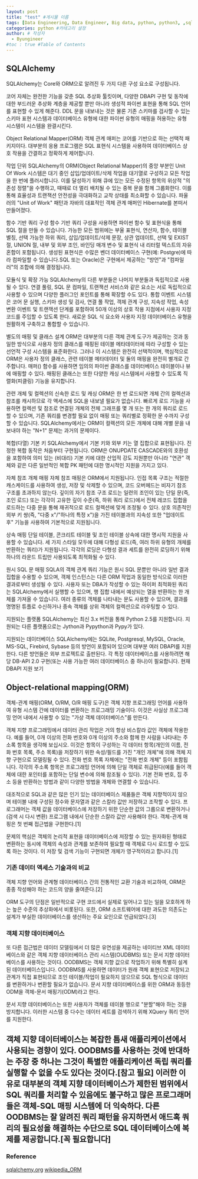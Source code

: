 ```yaml
---
layout: post
title: "test" #게시물 이름
tags: [Data Engineering, Data Engineer, Big data, python, python3, ,sqlalchemy, ORM, ,dbapi, study] #태그 설정
categories: python #카테고리 설정
author: # 작성자
  - Byungineer
#toc : true #Table of Contents
---
```


## SQLAlchemy

SQLAlchemy는 Core와 ORM으로 알려진 두 가지 다른 구성 요소로 구성됩니다. 

코어 자체는 완전한 기능을 갖춘 SQL 추상화 툴킷이며, 다양한 DBAPI 구현 및 동작에 대한 부드러운 추상화 계층을 제공할 뿐만 아니라 생성적 파이썬 표현을 통해 SQL 언어를 표현할 수 있게 해준다. DDL 문을 내보내는 것은 물론 기존 스키마를 검사할 수 있는 스키마 표현 시스템과 데이터베이스 유형에 대한 파이썬 유형의 매핑을 허용하는 유형 시스템이 시스템을 완결시킨다. 

Object Relational Mapper(ORM) 객체 관계 매퍼는 코어를 기반으로 하는 선택적 패키지이다. 대부분의 응용 프로그램은 SQL 표현식 시스템을 사용하여 데이터베이스 상호 작용을 간결하고 정확하게 제어합니다.


작업 단위
SQLAlchemy의 ORM(Object Relational Mapper)의 중앙 부분인 Unit Of Work 시스템은 대기 중인 삽입/업데이트/삭제 작업을 대기열로 구성하고 모든 작업을 한 번에 플러시합니다. 이를 달성하기 위해 큐에 있는 모든 수정된 항목의 위상적 "의존성 정렬"을 수행하고, 때때로 더 멀리 배치될 수 있는 중복 문을 함께 그룹화한다. 이를 통해 효율성과 트랜잭션 안전성을 극대화하고 교착 상태를 최소화할 수 있습니다. 파울러의 "Unit of Work" 패턴과 자바의 대표적인 객체 관계 매퍼인 Hibernate를 본떠서 만들어졌다.

함수 기반 쿼리 구성
함수 기반 쿼리 구성을 사용하면 파이썬 함수 및 표현식을 통해 SQL 절을 만들 수 있습니다. 가능한 모든 범위에는 부울 표현식, 연산자, 함수, 테이블 별칭, 선택 가능한 하위 쿼리, 삽입/업데이트/삭제 문장, 상관 업데이트, 선택 및 EXIST 절, UNION 절, 내부 및 외부 조인, 바인딩 매개 변수 및 표현식 내 리터럴 텍스트의 자유 혼합이 포함됩니다. 생성된 표현식은 수많은 벤더 데이터베이스 구현(예: Postgre)에 따라 컴파일할 수 있습니다.SQL 또는 Oracle)은 구현에서 제공하는 "방언"과 "컴파일러"의 조합에 의해 결정됩니다.

모듈식 및 확장 가능
SQLAlchemy의 다른 부분들은 나머지 부분들과 독립적으로 사용될 수 있다. 연결 풀링, SQL 문 컴파일, 트랜잭션 서비스와 같은 요소는 서로 독립적으로 사용할 수 있으며 다양한 플러그인 포인트를 통해 확장할 수도 있다. 통합 이벤트 시스템은 코어 문 실행, 스키마 생성 및 검사, 연결 풀 작업, 객체 관계 구성, 지속성 작업, 속성 변환 이벤트 및 트랜잭션 단계를 포함하여 50개 이상의 상호 작용 지점에서 사용자 지정 코드를 주입할 수 있도록 한다. 새로운 SQL 식 요소와 사용자 지정 데이터베이스 유형을 원활하게 구축하고 통합할 수 있습니다.


별도의 매핑 및 클래스 설계
ORM은 대부분의 다른 객체 관계 도구가 제공하는 것과 동일한 방식으로 사용자 정의 클래스를 매핑된 테이블 메타데이터에 따라 구성할 수 있는 선언적 구성 시스템을 표준화한다. 그러나 이 시스템은 완전히 선택적이며, 핵심적으로 ORM은 사용자 정의 클래스, 관련 테이블 메타데이터 및 둘의 매핑을 완전히 별개로 간주합니다. 매퍼() 함수를 사용하면 임의의 파이썬 클래스를 데이터베이스 테이블이나 뷰에 매핑할 수 있다. 매핑된 클래스는 또한 다양한 캐싱 시스템에서 사용할 수 있도록 직렬화(피클링) 기능을 유지합니다.

관련 개체 및 컬렉션의 신속한 로드 및 캐싱
ORM은 한 번 로드되면 개체 간의 컬렉션과 참조를 캐시하므로 각 액세스에 SQL을 내보낼 필요가 없습니다. 빠르게 로드 기능을 사용하면 컬렉션 및 참조로 연결된 개체의 전체 그래프를 몇 개 또는 한 개의 쿼리로 로드할 수 있으며, 기존 쿼리를 변경할 필요 없이 매핑 또는 쿼리별로 정확한 문 수까지 구성할 수 있습니다. SQLAlchemy에서는 ORM이 컬렉션의 모든 개체에 대해 개별 문을 내보내야 하는 "N+1" 문제는 과거의 문제이다.

복합(다열) 기본 키
SQLAlchemy에서 기본 키와 외부 키는 열 집합으로 표현됩니다. 진정한 복합 동작은 처음부터 구현됩니다. ORM은 ONUPDATE CASCADE와의 호환성을 포함하여 의미 있는 (비대리) 기본 키에 대한 산업적 강도 지원뿐만 아니라 "연관" 객체와 같은 다른 일반적인 복합 PK 패턴에 대한 명시적인 지원을 가지고 있다.

자체 참조 개체 매핑
자체 참조 매핑은 ORM에서 지원됩니다. 인접 목록 구조는 적절한 캐스케이드를 사용하여 생성, 저장 및 삭제할 수 있으며, 코드 오버헤드는 비자기 참조 구조를 초과하지 않는다. 깊이의 자기 참조 구조 로드는 일련의 조인이 있는 단일 문(즉, 조인 로드) 또는 각각이 고유한 깊이 수준(즉, 하위 쿼리 로드)에서 전체 레코드 집합을 로드하는 다중 문을 통해 재귀적으로 로드 컬렉션에 맞게 조정될 수 있다. 상호 의존적인 외부 키 쌍(즉, "다중 x"/"하나의 특정 x")을 가진 테이블과의 지속성 또한 "업데이트 후" 기능을 사용하여 기본적으로 지원됩니다.

상속 매핑
단일 테이블, 콘크리트 테이블 및 조인 테이블 상속에 대한 명시적 지원을 사용할 수 있습니다. 세 가지 스타일 모두에 대해 다형성 로드(즉, 여러 하위 유형의 개체를 반환하는 쿼리)가 지원됩니다. 각각의 로딩은 다형성 결과 세트를 완전히 로딩하기 위해 하나의 라운드 트립만 사용되도록 최적화될 수 있다.

원시 SQL 문 매핑
SQLA의 객체 관계 쿼리 기능은 원시 SQL 문뿐만 아니라 일반 결과 집합을 수용할 수 있으며, 객체 인스턴스는 다른 ORM 작업과 동일한 방식으로 이러한 결과로부터 생성될 수 있다. 사용자 또는 DBA가 작성할 수 있는 하이퍼 최적화된 쿼리는 SQLAlchemy에서 실행할 수 있으며, 행 집합 내에서 예상되는 열을 반환하는 한 개체를 가져올 수 있습니다. 여러 종류의 객체를 나타내는 문도 사용할 수 있으며, 결과를 명명된 튜플로 수신하거나 종속 객체를 상위 객체의 컬렉션으로 라우팅할 수 있다.


지원되는 플랫폼
SQLAlchemy는 최신 3.x 버전을 통해 Python 2.5를 지원합니다. 지원되는 다른 플랫폼으로는 Jython과 Pypython과 Pypy가 있다.

지원되는 데이터베이스
SQLAlchemy에는 SQLite, Postgresql, MySQL, Oracle, MS-SQL, Firebird, Sybase 등의 방언이 포함되어 있으며 대부분 여러 DBAPI를 지원한다. 다른 방언들은 외부 프로젝트로 출판된다. 각 특정 데이터베이스를 사용하려면 해당 DB-API 2.0 구현(또는 사용 가능한 여러 데이터베이스 중 하나)이 필요합니다. 현재 DBAPI 지원 보기



## Object-relational mapping(ORM)
객체-관계 매핑(ORM, O/RM, O/R 매핑 도구)은 객체 지향 프로그래밍 언어를 사용하여 유형 시스템 간에 데이터를 변환하는 프로그래밍 기술이다. 이것은 사실상 프로그래밍 언어 내에서 사용할 수 있는 "가상 객체 데이터베이스"를 만든다. 

객체 지향 프로그래밍에서 데이터 관리 작업은 거의 항상 비스칼라 값인 객체에 작용한다. 예를 들어, 0개 이상의 전화 번호와 0개 이상의 주소와 함께 한 사람을 나타내는 주소록 항목을 생각해 보십시오. 이것은 항목이 구성하는 각 데이터 항목(개인의 이름, 전화 번호 목록, 주소 목록)을 저장하기 위한 속성/필드를 가진 "개인 개체"에 의해 객체 지향 구현으로 모델링될 수 있다. 
전화 번호 목록 자체에는 "전화 번호 개체" 등이 포함됩니다. 각각의 주소록 항목은 프로그래밍 언어에 의해 단일 객체로 취급된다(예를 들어 객체에 대한 포인터를 포함하는 단일 변수에 의해 참조될 수 있다). 기본 전화 번호, 집 주소 등을 반환하는 방법과 같이 다양한 방법을 개체와 연결할 수 있습니다.

대조적으로 SQL과 같은 많은 인기 있는 데이터베이스 제품들은 객체 지향적이지 않으며 테이블 내에 구성된 정수와 문자열과 같은 스칼라 값만 저장하고 조작할 수 있다. 프로그래머는 객체 값을 데이터베이스에 저장하기 위한 단순한 값의 그룹으로 변환하거나(검색 시 다시 변환) 프로그램 내에서 단순한 스칼라 값만 사용해야 한다. 객체-관계 매핑은 첫 번째 접근법을 구현한다.[1]

문제의 핵심은 객체의 논리적 표현을 데이터베이스에 저장할 수 있는 원자화된 형태로 변환하는 동시에 객체의 속성과 관계를 보존하여 필요할 때 객체로 다시 로드할 수 있도록 하는 것이다. 이 저장 및 검색 기능이 구현되면 개체가 영구적이라고 합니다.[1]

### 기존 데이터 액세스 기술과의 비교
객체 지향 언어와 관계형 데이터베이스 간의 전통적인 교환 기술과 비교하여, ORM은 종종 작성해야 하는 코드의 양을 줄여준다.[2]

ORM 도구의 단점은 일반적으로 구현 코드에서 실제로 일어나고 있는 일을 모호하게 하는 높은 수준의 추상화에서 비롯된다. 또한, ORM 소프트웨어에 대한 과도한 의존도는 설계가 부실한 데이터베이스를 생산하는 주요 요인으로 언급되었다.[3]


### 객체 지향 데이터베이스
또 다른 접근법은 데이터 모델링에서 더 많은 유연성을 제공하는 네이티브 XML 데이터베이스와 같은 객체 지향 데이터베이스 관리 시스템(OUDBMS) 또는 문서 지향 데이터베이스를 사용하는 것이다. OODBMS는 객체 지향 값으로 작업하기 위해 특별히 설계된 데이터베이스입니다. OODBMS를 사용하면 데이터가 원래 객체 표현으로 저장되고 관계가 직접 표현되므로 조인 테이블/작업이 필요하지 않으므로 SQL 형식으로 데이터를 변환하거나 변환할 필요가 없습니다. 문서 지향 데이터베이스를 위한 ORM과 동등한 ODM을 객체-문서 매핑기(ODM)라고 한다.

문서 지향 데이터베이스는 또한 사용자가 객체를 테이블 행으로 "분할"해야 하는 것을 방지합니다. 이러한 시스템 중 다수는 데이터 세트를 검색하기 위해 XQuery 쿼리 언어를 지원한다.

객체 지향 데이터베이스는 복잡한 틈새 애플리케이션에서 사용되는 경향이 있다. OODBMS를 사용하는 것에 반대하는 주장 중 하나는 그것이 특별한 애플리케이션 독립 쿼리를 실행할 수 없을 수도 있다는 것이다.[참고 필요] 이러한 이유로 대부분의 객체 지향 데이터베이스가 제한된 범위에서 SQL 쿼리를 처리할 수 있음에도 불구하고 많은 프로그래머들은 객체-SQL 매핑 시스템에 더 익숙하다. 다른 OODBMS는 잘 알려진 쿼리 패턴을 유지하면서 애드혹 쿼리의 필요성을 해결하는 수단으로 SQL 데이터베이스에 복제를 제공합니다.[꼭 필요합니다]
---
### Reference
[sqlalchemy.org](sqlalchemy-link)
[wikipedia_ORM](orm-link)


[sqlalchemy-link]: https://www.sqlalchemy.org/
[orm-link]: https://en.wikipedia.org/wiki/Object%E2%80%93relational_mapping